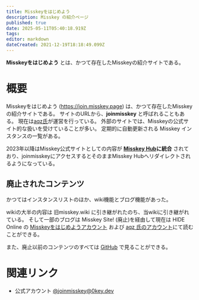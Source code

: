 ```yaml
---
title: Misskeyをはじめよう
description: Misskey の紹介ページ
published: true
date: 2025-05-11T05:40:18.919Z
tags: 
editor: markdown
dateCreated: 2021-12-19T18:18:49.099Z
---
```


**Misskeyをはじめよう** とは、かつて存在したMisskeyの紹介サイトである。

# 概要
Misskeyをはじめよう (https://join.misskey.page) は、かつて存在したMisskeyの紹介サイトである。
サイトのURLから、**joinmisskey** と呼ばれることもある。
現在は[aqz氏](/ja/persons/aqz)が運営を行っている。
外部のサイトでは、Misskeyの公式サイト的な扱いを受けていることが多い。
定期的に自動更新される Misskey インスタンスの一覧がある。

2023年以降はMisskey公式サイトとしての内容が **[Misskey Hub](/ja/website/misskeyhub)に統合** されており、joinmisskeyにアクセスするとそのままMisskey Hubへリダイレクトされるようになっている。

## 廃止されたコンテンツ
かつてはインスタンスリストのほか、wiki機能とブログ機能があった。

wikiの大半の内容は 旧misskey.wiki に引き継がれたのち、当wikiに引き継がれている。
そして一部のブログは Misskey Site! (廃止)を経由して現在は HIDE Online の [Misskeyをはじめようアカウント](https://hide.ac/users/V9pY9WMY7Le0w6tNZ5sLaJkYXDV2) および [aqz 氏のアカウント](https://hide.ac/articles/AbzDc0fx6)にて読むことができる。

また、廃止以前のコンテンツのすべては [GitHub](https://github.com/tamaina/joinmisskey.github.io/tree/pages/ja) で見ることができる。

# 関連リンク
- 公式アカウント [@joinmisskey@0key.dev](https://0key.dev/@joinmisskey)